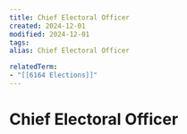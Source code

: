 ```yaml
---
title: Chief Electoral Officer
created: 2024-12-01
modified: 2024-12-01
tags: 
alias: Chief Electoral Officer

relatedTerm:
- "[[6164 Elections]]"
---
```

# Chief Electoral Officer
